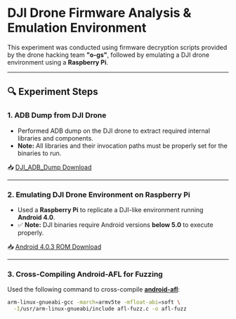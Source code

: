 # DJI Drone Firmware Analysis & Emulation Environment

This experiment was conducted using firmware decryption scripts provided by the drone hacking team **"o-gs"**, followed by emulating a DJI drone environment using a **Raspberry Pi**.

---

## 🔍 Experiment Steps

### 1. ADB Dump from DJI Drone

- Performed ADB dump on the DJI drone to extract required internal libraries and components.
- **Note:** All libraries and their invocation paths must be properly set for the binaries to run.

📥 [DJI_ADB_Dump Download](https://1drv.ms/u/c/d30bd892bdb83557/ETBCEmegY6JHrFZ1Vt7__4EBrrzX6jhAKGmLsy7Nz2gVoQ?e=gEcCSJ)

---

### 2. Emulating DJI Drone Environment on Raspberry Pi

- Used a **Raspberry Pi** to replicate a DJI-like environment running **Android 4.0**.
- ✅ **Note:** DJI binaries require Android versions **below 5.0** to execute properly.

📥 [Android 4.0.3 ROM Download](https://forum.xda-developers.com/t/rom-dev-v5-android-4-0-3-ice-cream-sandwich-12-31.1368952/)

---

### 3. Cross-Compiling Android-AFL for Fuzzing

Used the following command to cross-compile [**android-afl**](https://github.com/ele7enxxh/android-afl):

```bash
arm-linux-gnueabi-gcc -march=armv5te -mfloat-abi=soft \
  -I/usr/arm-linux-gnueabi/include afl-fuzz.c -o afl-fuzz
